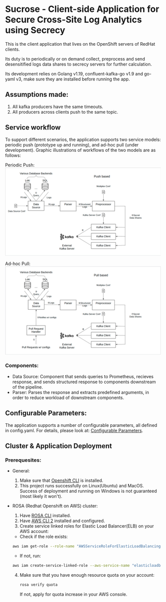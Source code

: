 # Sucrose - Client-side Application for Secure Cross-Site Log Analytics using Secrecy

This is the client application that lives on the OpenShift servers of RedHat clients.

Its duty is to periodically or on demand collect, preprocess and send desensitified logs data shares to secrecy servers for further calculation.

Its development relies on Golang v1.19, confluent-kafka-go v1.9 and go-yaml v3, make sure they are installed before running the app.

## Assumptions made:
1. All kafka producers have the same timeouts.
2. All producers across clients push to the same topic.

## Service workflow
To support different scenarios, the application supports two service models: periodic push
(prototype up and running), and ad-hoc pull (under development). Graphic illustrations of workflows
of the two models are as follows: 

Periodic Push:
![image](pictures/push.png)

Ad-hoc Pull:
![image](pictures/pull.png)

### Components:
- Data Source: Component that sends queries to Prometheus, recieves response, and sends structured response to components downstream of the pipeline.
- Parser: Parses the response and extracts predefined arguments, in order to reduce workload of downstream components.


## Configurable Parameters:
The application supports a number of configurable parameters, all defined in config.yaml. For 
details, please look at: [Configurable Parameters](docs/config_param.md).

## Cluster & Application Deployment
### Prerequesites:
- General: 
  
  1. Make sure that [Openshift CLI](https://docs.openshift.com/container-platform/4.8/cli_reference/openshift_cli/getting-started-cli.html) is installed.
  2. This project runs successfully on Linux(Ubuntu) and MacOS. Success of deployment and running on Windows is not guaranteed (most likely it won't).
- ROSA (Redhat Openshift on AWS) cluster:
  
  1. Have [ROSA CLI](https://docs.openshift.com/rosa/rosa_cli/rosa-get-started-cli.html) installed.
  2. Have [AWS CLI 2](https://docs.aws.amazon.com/cli/latest/userguide/getting-started-install.html) installed and configured.
  3. Create service linked roles for Elastic Load Balancer(ELB) on your AWS account:
    - Check if the role exists:
     ```Bash
     aws iam get-role --role-name "AWSServiceRoleForElasticLoadBalancing"
     ```
    - If not, run:
     ```Bash
     aws iam create-service-linked-role --aws-service-name "elasticloadbalancing.amazonaws.com"
     ```
  4. Make sure that you have enough resource quota on your account: 
     ```Bash
     rosa verify quota
     ```
     If not, apply for quota increase in your AWS console.
